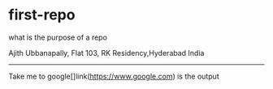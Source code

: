 # first-repo
what is the purpose of a repo

Ajith Ubbanapally, Flat 103, RK Residency,Hyderabad India

***

Take me to google[]link(https://www.google.com) is the output
